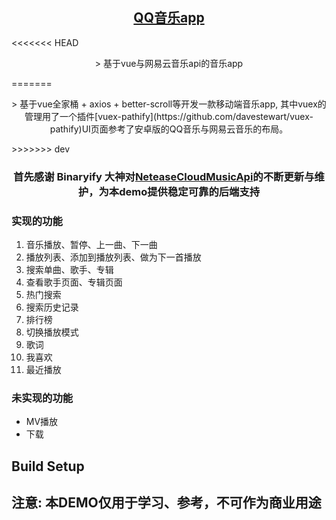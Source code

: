 <h2 align="center"><a href="https://github.com/chenweize/vue-music-app" target="_blank">QQ音乐app</a></h2>
<<<<<<< HEAD
<p align="center">> 基于vue与网易云音乐api的音乐app</p>
=======
<p align="center">> 基于vue全家桶 + axios + better-scroll等开发一款移动端音乐app, 其中vuex的管理用了一个插件[vuex-pathify](https://github.com/davestewart/vuex-pathify)UI页面参考了安卓版的QQ音乐与网易云音乐的布局。</p>
>>>>>>> dev

### <p align="center">首先感谢 Binaryify 大神对[NeteaseCloudMusicApi](https://github.com/Binaryify/NeteaseCloudMusicApi/)的不断更新与维护，为本demo提供稳定可靠的后端支持</p>

### 实现的功能
1. 音乐播放、暂停、上一曲、下一曲
2. 播放列表、添加到播放列表、做为下一首播放
3. 搜索单曲、歌手、专辑
4. 查看歌手页面、专辑页面
5. 热门搜索
6. 搜索历史记录
7. 排行榜
8. 切换播放模式
9. 歌词
10. 我喜欢
11. 最近播放

### 未实现的功能
*   MV播放
*   下载

## Build Setup
## 注意: 本DEMO仅用于学习、参考，不可作为商业用途
